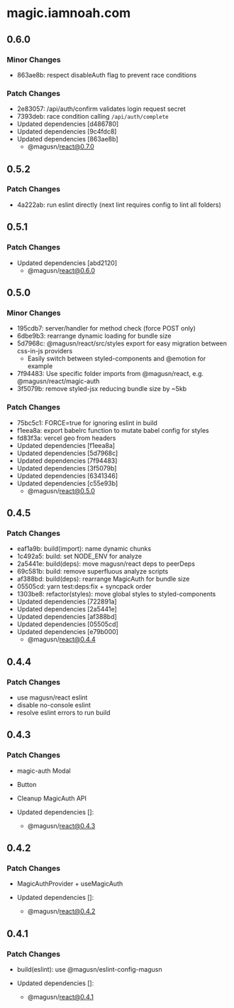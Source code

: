 # magic.iamnoah.com

## 0.6.0

### Minor Changes

- 863ae8b: respect disableAuth flag to prevent race conditions

### Patch Changes

- 2e83057: /api/auth/confirm validates login request secret
- 7393deb: race condition calling `/api/auth/complete`
- Updated dependencies [d486780]
- Updated dependencies [9c4fdc8]
- Updated dependencies [863ae8b]
  - @magusn/react@0.7.0

## 0.5.2

### Patch Changes

- 4a222ab: run eslint directly (next lint requires config to lint all folders)

## 0.5.1

### Patch Changes

- Updated dependencies [abd2120]
  - @magusn/react@0.6.0

## 0.5.0

### Minor Changes

- 195cdb7: server/handler for method check (force POST only)
- 6dbe9b3: rearrange dynamic loading for bundle size
- 5d7968c: @magusn/react/src/styles export for easy migration between css-in-js providers
  - Easily switch between styled-components and @emotion for example
- 7f94483: Use specific folder imports from @magusn/react, e.g. @magusn/react/magic-auth
- 3f5079b: remove styled-jsx reducing bundle size by ~5kb

### Patch Changes

- 75bc5c1: FORCE=true for ignoring eslint in build
- f1eea8a: export babelrc function to mutate babel config for styles
- fd83f3a: vercel geo from headers
- Updated dependencies [f1eea8a]
- Updated dependencies [5d7968c]
- Updated dependencies [7f94483]
- Updated dependencies [3f5079b]
- Updated dependencies [6341346]
- Updated dependencies [c55e93b]
  - @magusn/react@0.5.0

## 0.4.5

### Patch Changes

- eaf1a9b: build(import): name dynamic chunks
- 1c492a5: build: set NODE_ENV for analyze
- 2a5441e: build(deps): move magusn/react deps to peerDeps
- 69c581b: build: remove superfluous analyze scripts
- af388bd: build(deps): rearrange MagicAuth for bundle size
- 05505cd: yarn test:deps:fix + syncpack order
- 1303be8: refactor(styles): move global styles to styled-components
- Updated dependencies [722891a]
- Updated dependencies [2a5441e]
- Updated dependencies [af388bd]
- Updated dependencies [05505cd]
- Updated dependencies [e79b000]
  - @magusn/react@0.4.4

## 0.4.4

### Patch Changes

- use magusn/react eslint
- disable no-console eslint
- resolve eslint errors to run build

## 0.4.3

### Patch Changes

- magic-auth Modal

* Button

- Cleanup MagicAuth API

- Updated dependencies []:
  - @magusn/react@0.4.3

## 0.4.2

### Patch Changes

- MagicAuthProvider + useMagicAuth

- Updated dependencies []:
  - @magusn/react@0.4.2

## 0.4.1

### Patch Changes

- build(eslint): use @magusn/eslint-config-magusn

- Updated dependencies []:
  - @magusn/react@0.4.1

